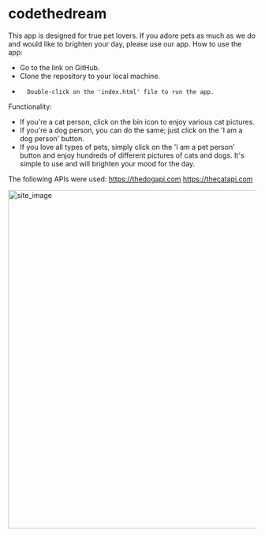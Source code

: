 # codethedream


This app is designed for true pet lovers. If you adore pets as much as we do and would like to brighten your day, please use our app.
How to use the app:
* Go to the link on GitHub.
* Clone the repository to your local machine.
* 		Double-click on the 'index.html' file to run the app.
Functionality:
* If you're a cat person, click on the bin icon to enjoy various cat pictures.
* If you're a dog person, you can do the same; just click on the 'I am a dog person' button.
* If you love all types of pets, simply click on the 'I am a pet person' button and enjoy hundreds of different pictures of cats and dogs.
It's simple to use and will brighten your mood for the day.

The following APIs were used:
https://thedogapi.com
https://thecatapi.com

<img width="687" alt="site_image" src="https://github.com/gmax3000/codethedream/assets/16971034/176392e2-f4bd-4ad8-9cbc-76e19e9f685d">
